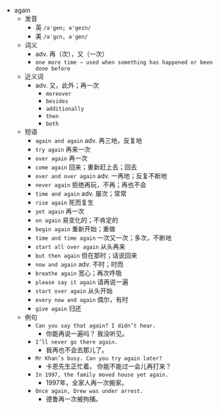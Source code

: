 - again
  - 发音
    - 英 `/ə'gen; ə'geɪn/`
    - 美 `/əˈɡɛn, əˈɡen/`
  - 词义
    - adv. 再（次），又（一次）
    - `one more time – used when something has happened or been done before`
  - 近义词
    - adv. 又，此外；再一次
      - `moreover`
      - `besides`
      - `additionally`
      - `then`
      - `both`
  - 短语
    - `again and again` adv. 再三地，反复地 
    - `try again` 再来一次 
    - `over again` 再一次 
    - `come again` 回来；重新赶上去；回去 
    - `over and over again` adv. 一再地；反复不断地 
    - `never again` 拒绝再玩，不再；再也不会 
    - `time and again` adv. 屡次；常常 
    - `rise again` 死而复生 
    - `yet again` 再一次 
    - `on again` 易变化的；不肯定的 
    - `begin again` 重新开始；重做 
    - `time and time again` 一次又一次；多次，不断地 
    - `start all over again` 从头再来 
    - `but then again` 但在那时；话说回来 
    - `now and again` adv. 不时；时而 
    - `breathe again` 宽心；再次呼吸 
    - `please say it again` 请再说一遍 
    - `start over again` 从头开始 
    - `every now and again` 偶尔，有时 
    - `give again` 归还 
  - 例句
    - `Can you say that again? I didn’t hear.`
      - 你能再说一遍吗？ 我没听见。
    - `I’ll never go there again.`
      - 我再也不会去那儿了。
    - `Mr Khan’s busy. Can you try again later?`
      - 卡恩先生正忙着。 你能不能过一会儿再打来？
    - `In 1997, the family moved house yet again.`
      - 1997年，全家人再一次搬家。
    - `Once again, Drew was under arrest.`
      - 德鲁再一次被拘捕。

